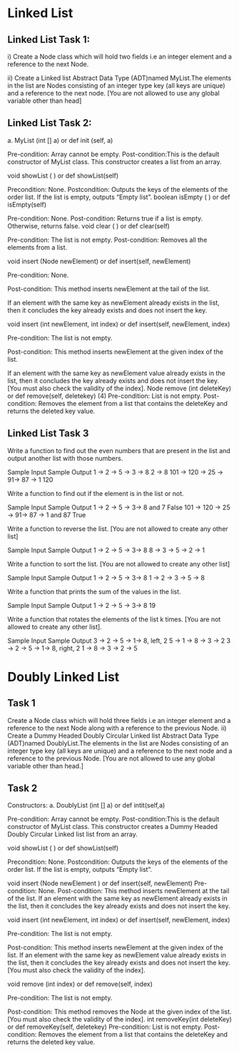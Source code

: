 # Linked List

## Linked List Task 1:
i) Create a Node class which will hold two fields i.e an integer element and a reference to the next Node. 

ii) Create a Linked list Abstract Data Type (ADT)named MyList.The elements in the list are Nodes consisting of an integer type key (all keys are unique) and a reference to the next node. 
[You are not allowed to use any global variable other than head]

## Linked List Task 2:
a. MyList (int [] a) or def init (self, a)

Pre-condition: Array cannot be empty. Post-condition:This is the default constructor of MyList class. This constructor creates a list from an array.

void showList ( ) or def showList(self)

Precondition: None. Postcondition: Outputs the keys of the elements of the order list. If the list is empty, outputs “Empty list”. boolean isEmpty ( ) or def isEmpty(self)

Pre-condition: None. Post-condition: Returns true if a list is empty. Otherwise, returns false. void clear ( ) or def clear(self)

Pre-condition: The list is not empty. Post-condition: Removes all the elements from a list.

void insert (Node newElement) or def insert(self, newElement) 

Pre-condition: None. 

Post-condition: This method inserts newElement at the tail of the list. 

If an element with the same key as newElement already exists in the list, then it concludes the key already exists and does not insert the key.

void insert (int newElement, int index) or def insert(self, newElement, index)

Pre-condition: The list is not empty. 

Post-condition: This method inserts newElement at the given index of the list. 

If an element with the same key as newElement value already exists in the list, then it concludes the key already exists and does not insert the key. [You must also check the validity of the index]. Node remove (int deleteKey) or def remove(self, deletekey) (4) Pre-condition: List is not empty. Post-condition: Removes the element from a list that contains the deleteKey and returns the deleted key value.

## Linked List Task 3
Write a function to find out the even numbers that are present in the list and output another list with those numbers.

Sample Input Sample Output 1 -> 2 -> 5 -> 3 -> 8 2 -> 8 101 -> 120 -> 25 -> 91-> 87 -> 1 120

Write a function to find out if the element is in the list or not.

Sample Input Sample Output 1 -> 2 -> 5 -> 3-> 8 and 7 False 101 -> 120 -> 25 -> 91-> 87 -> 1 and 87 True

Write a function to reverse the list. [You are not allowed to create any other list] 

Sample Input Sample Output 1 -> 2 -> 5 -> 3-> 8 8 -> 3 -> 5 -> 2 -> 1

Write a function to sort the list. [You are not allowed to create any other list] 

Sample Input Sample Output 1 -> 2 -> 5 -> 3-> 8 1 -> 2 -> 3 -> 5 -> 8

Write a function that prints the sum of the values in the list. 

Sample Input Sample Output 1 -> 2 -> 5 -> 3-> 8 19

Write a function that rotates the elements of the list k times. [You are not allowed to create any other list].  

Sample Input Sample Output 3 -> 2 -> 5 -> 1-> 8, left, 2 5 -> 1 -> 8 -> 3 -> 2 3 -> 2 -> 5 -> 1-> 8, right, 2 1 -> 8 -> 3 -> 2 -> 5


# Doubly Linked List

## Task 1

 Create a Node class which will hold three fields i.e an integer element and a reference to the next Node along with a reference to the previous Node. ii) Create a Dummy Headed Doubly Circular Linked list Abstract Data Type (ADT)named DoublyList.The elements in the list are Nodes consisting of an integer type key (all keys are unique) and a reference to the next node and a reference to the previous Node. [You are not allowed to use any global variable other than head.]

 ## Task 2

 Constructors: a. DoublyList (int [] a) or def intit(self,a)

Pre-condition: Array cannot be empty. Post-condition:This is the default constructor of MyList class. This constructor creates a Dummy Headed Doubly Circular Linked list list from an array.

void showList ( ) or def showList(self)

Precondition: None. Postcondition: Outputs the keys of the elements of the order list. If the list is empty, outputs “Empty list”.

void insert (Node newElement ) or def insert(self, newElement) Pre-condition: None. Post-condition: This method inserts newElement at the tail of the list. If an element with the same key as newElement already exists in the list, then it concludes the key already exists and does not insert the key.

void insert (int newElement, int index) or def insert(self, newElement, index)

Pre-condition: The list is not empty. 

Post-condition: This method inserts newElement at the given index of the list. If an element with the same key as newElement value already exists in the list, then it concludes the key already exists and does not insert the key. [You must also check the validity of the index].

void remove (int index) or def remove(self, index)

Pre-condition: The list is not empty. 

Post-condition: This method removes the Node at the given index of the list.[You must also check the validity of the index]. 
int removeKey(int deleteKey) or def removeKey(self, deletekey) Pre-condition: List is not empty. Post-condition: Removes the element from a list that contains the deleteKey and returns the deleted key value.
